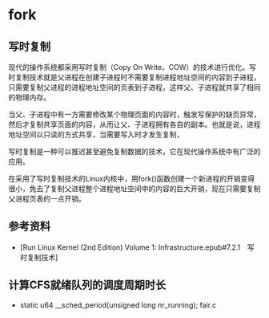 # fork 

## 写时复制
现代的操作系统都采用写时复制（Copy On Write，COW）的技术进行优化。写时复制技术就是父进程在创建子进程时不需要复制进程地址空间的内容到子进程，只需要复制父进程的进程地址空间的页表到子进程，这样父、子进程就共享了相同的物理内存。

当父、子进程中有一方需要修改某个物理页面的内容时，触发写保护的缺页异常，然后才复制共享页面的内容，从而让父、子进程拥有各自的副本。也就是说，进程地址空间以只读的方式共享，当需要写入时才发生复制，


写时复制是一种可以推迟甚至避免复制数据的技术，它在现代操作系统中有广泛的应用。

在采用了写时复制技术的Linux内核中，用fork()函数创建一个新进程的开销变得很小，免去了复制父进程整个进程地址空间中的内容的巨大开销，现在只需要复制父进程页表的一点开销。

## 参考资料
+ [Run Linux Kernel (2nd Edition) Volume 1: Infrastructure.epub#7.2.1　写时复制技术]


## 计算CFS就绪队列的调度周期时长
- static u64 __sched_period(unsigned long nr_running); fair.c
